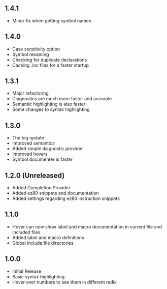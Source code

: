 ## 1.4.1
* Minor fix when getting symbol names

## 1.4.0
* Case sensitivity option
* Symbol renaming
* Checking for duplicate declarations
* Caching .inc files for a faster startup

## 1.3.1
* Major refactoring
* Diagnostics are much more faster and accurate
* Semantic highlighting is also faster
* Some changes to syntax highlighting

## 1.3.0
* The big update
* Improved semantics
* Added simple diagnostic provider 
* Improved hovers
* Symbol documenter is faster

## 1.2.0 (Unreleased)
* Added Completion Provider
* Added ez80 snippets and documentation
* Added settings regarding ez80 instruction snippets

## 1.1.0
* Hover can now show label and macro documentation in current file and included files
* Added label and macro definitions
* Global include file directories

## 1.0.0
* Initial Release
* Basic syntax highlighting
* Hover over numbers to see them in different radix